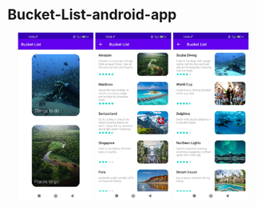 # Bucket-List-android-app


<p align="center">
  <img src="https://github.com/Staszek15/Bucket-List-android-app/blob/master/images/1697713625712.jpg" width=30%>
  <img src="https://github.com/Staszek15/Bucket-List-android-app/blob/master/images/1697713625701.jpg" width=30%>
  <img src="https://github.com/Staszek15/Bucket-List-android-app/blob/master/images/1697713625706.jpg" width=30%>
</p>
